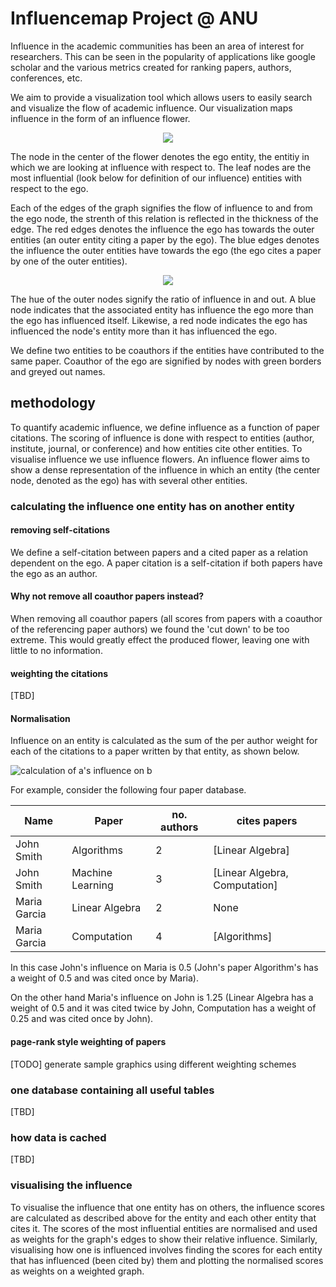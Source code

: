 # Influencemap Project @ ANU

Influence in the academic communities has been an area of interest for researchers. This can be seen in the popularity of applications like google scholar and the various metrics created for ranking papers, authors, conferences, etc.

We aim to provide a visualization tool which allows users to easily search and visualize the flow of academic influence. Our visualization maps influence in the form of an influence flower.

<p align="center">
  <img src="https://github.com/csmetrics/influencemap/blob/master/assets/img/example_flower_1.png"/>
</p>

The node in the center of the flower denotes the ego entity, the entitiy in which we are looking at influence with respect to. The leaf nodes are the most influential (look below for definition of our influence) entities with respect to the ego.

Each of the edges of the graph signifies the flow of influence to and from the ego node, the strenth of this relation is reflected in the thickness of the edge. The red edges denotes the influence the ego has towards the outer entities (an outer entity citing a paper by the ego). The blue edges denotes the influence the outer entities have towards the ego (the ego cites a paper by one of the outer entities).

<p align="center">
  <img src="https://github.com/csmetrics/influencemap/blob/master/assets/img/influence_flow.svg"/>
</p>

The hue of the outer nodes signify the ratio of influence in and out. A blue node indicates that the associated entity has influence the ego more than the ego has influenced itself. Likewise, a red node indicates the ego has influenced the node's entity more than it has influenced the ego.

We define two entities to be coauthors if the entities have contributed to the same paper. Coauthor of the ego are signified by nodes with green borders and greyed out names.

## methodology
To quantify academic influence, we define influence as a function of paper
citations. The scoring of influence is done with respect to entities
(author, institute, journal, or conference) and how entities cite other
entities. To visualise influence we use influence flowers. An influence
flower aims to show a dense representation of the influence in which an
entity (the center node, denoted as the ego) has with several other entities.

### calculating the influence one entity has on another entity

#### removing self-citations

We define a self-citation between papers and a cited paper as a relation
dependent on the ego. A paper citation is a self-citation if both papers
have the ego as an author.

#### Why not remove all coauthor papers instead?
 
When removing all coauthor papers (all scores from papers with a coauthor of
the referencing paper authors) we found the 'cut down' to be too extreme. This
would greatly effect the produced flower, leaving one with little to no
information.

#### weighting the citations

[TBD]

#### Normalisation

Influence on an entity is calculated as the sum of the per author weight for each of the citations to a paper written by that entity, as shown below.

![calculation of a's influence on b](https://github.com/csmetrics/influencemap/blob/master/assets/influence_calulation.png)

For example, consider the following four paper database.

| Name         | Paper            | no. authors | cites papers                     |
|--------------|------------------|-------------|----------------------------------|
| John Smith   | Algorithms       | 2           | [Linear Algebra]                 |
| John Smith   | Machine Learning | 3           | [Linear Algebra, Computation]    |
| Maria Garcia | Linear Algebra   | 2           | None                             |
| Maria Garcia | Computation      | 4           | [Algorithms]                     |

In this case John's influence on Maria is 0.5 (John's paper Algorithm's has a weight of 0.5 and was cited once by Maria). 

On the other hand Maria's influence on John is 1.25 (Linear Algebra has a weight of 0.5 and it was cited twice by John, Computation has a weight of 0.25 and was cited once by John).

#### page-rank style weighting of papers

[TODO] generate sample graphics using different weighting schemes

### one database containing all useful tables

[TBD]

### how data is cached

[TBD]

### visualising the influence
To visualise the influence that one entity has on others, the influence scores are calculated as described above for the entity and each other entity that cites it. The scores of the most influential entities are normalised and used as weights for the graph's edges to show their relative influence. Similarly, visualising how one is influenced involves finding the scores for each entity that has influenced (been cited by) them and plotting the normalised scores as weights on a weighted graph.
